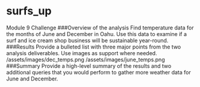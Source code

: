 # surfs_up
Module 9 Challenge
###Overview of the analysis
Find temperature data for the months of June and December in Oahu. Use this data to examine if a surf and ice cream shop business will be sustainable year-round.
###Results
Provide a bulleted list with three major points from the two analysis deliverables. Use images as support where needed.
/assets/images/dec_temps.png
/assets/images/june_temps.png
###Summary
Provide a high-level summary of the results and two additional queries that you would perform to gather more weather data for June and December.
